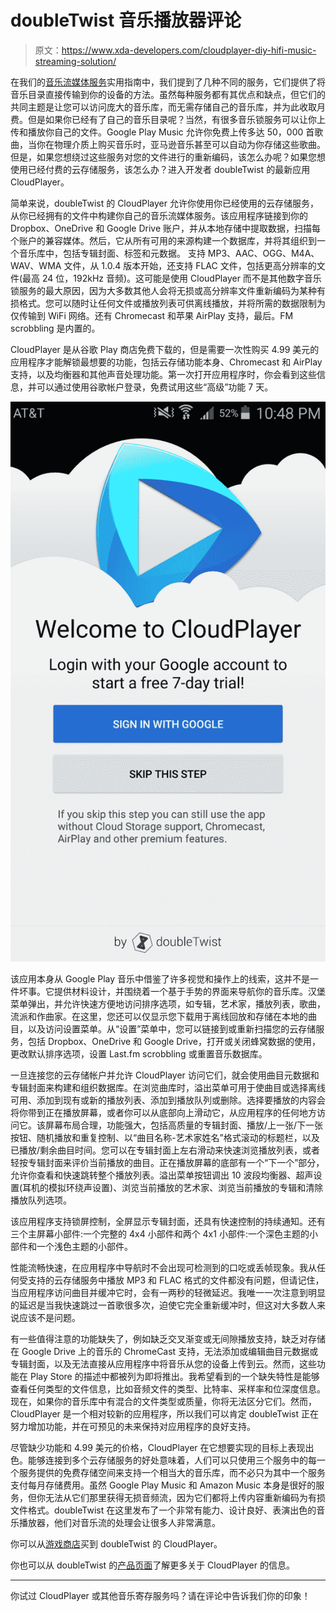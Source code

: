 # doubleTwist 音乐播放器评论

> 原文：<https://www.xda-developers.com/cloudplayer-diy-hifi-music-streaming-solution/>

在我们的[音乐流媒体服务](http://www.xda-developers.com/a-helpful-guide-to-music-streaming-services/)实用指南中，我们提到了几种不同的服务，它们提供了将音乐目录直接传输到你的设备的方法。虽然每种服务都有其优点和缺点，但它们的共同主题是让您可以访问庞大的音乐库，而无需存储自己的音乐库，并为此收取月费。但是如果你已经有了自己的音乐目录呢？当然，有很多音乐锁服务可以让你上传和播放你自己的文件。Google Play Music 允许你免费上传多达 50，000 首歌曲，当你在物理介质上购买音乐时，亚马逊音乐甚至可以自动为你存储这些歌曲。但是，如果您想绕过这些服务对您的文件进行的重新编码，该怎么办呢？如果您想使用已经付费的云存储服务，该怎么办？进入开发者 doubleTwist 的最新应用 CloudPlayer。

简单来说，doubleTwist 的 CloudPlayer 允许你使用你已经使用的云存储服务，从你已经拥有的文件中构建你自己的音乐流媒体服务。该应用程序链接到你的 Dropbox、OneDrive 和 Google Drive 账户，并从本地存储中提取数据，扫描每个账户的兼容媒体。然后，它从所有可用的来源构建一个数据库，并将其组织到一个音乐库中，包括专辑封面、标签和元数据。  支持 MP3、AAC、OGG、M4A、WAV、WMA 文件，从 1.0.4 版本开始，还支持 FLAC 文件，包括更高分辨率的文件(最高 24 位，192kHz 音频)。这可能是使用 CloudPlayer 而不是其他数字音乐锁服务的最大原因，因为大多数其他人会将无损或高分辨率文件重新编码为某种有损格式。您可以随时让任何文件或播放列表可供离线播放，并将所需的数据限制为仅传输到 WiFi 网络。还有 Chromecast 和苹果 AirPlay 支持，最后。FM scrobbling 是内置的。

CloudPlayer 是从谷歌 Play 商店免费下载的，但是需要一次性购买 4.99 美元的应用程序才能解锁最想要的功能，包括云存储功能本身、Chromecast 和 AirPlay 支持，以及均衡器和其他声音处理功能。第一次打开应用程序时，你会看到这些信息，并可以通过使用谷歌帐户登录，免费试用这些“高级”功能 7 天。

[![CloudPlayer_FreeTrial](img/e16bf32d707e9dfc6c08cdf7aa492657.png)](http://www.xda-developers.com/wp-content/uploads/2015/07/Screenshot_2015-07-28-22-48-17.png)

该应用本身从 Google Play 音乐中借鉴了许多视觉和操作上的线索，这并不是一件坏事。它提供材料设计，并围绕着一个基于手势的界面来导航你的音乐库。汉堡菜单弹出，并允许快速方便地访问排序选项，如专辑，艺术家，播放列表，歌曲，流派和作曲家。在这里，您还可以仅显示您下载用于离线回放和存储在本地的曲目，以及访问设置菜单。从“设置”菜单中，您可以链接到或重新扫描您的云存储服务，包括 Dropbox、OneDrive 和 Google Drive，打开或关闭蜂窝数据的使用，更改默认排序选项，设置 Last.fm scrobbling 或重置音乐数据库。

一旦连接您的云存储帐户并允许 CloudPlayer 访问它们，就会使用曲目元数据和专辑封面来构建和组织数据库。在浏览曲库时，溢出菜单可用于使曲目或选择离线可用、添加到现有或新的播放列表、添加到播放队列或删除。选择要播放的内容会将你带到正在播放屏幕，或者你可以从底部向上滑动它，从应用程序的任何地方访问它。该屏幕布局合理，功能强大，包括高质量的专辑封面、播放/上一张/下一张按钮、随机播放和重复控制、以“曲目名称-艺术家姓名”格式滚动的标题栏，以及已播放/剩余曲目时间。您可以在专辑封面上左右滑动来快速浏览播放列表，或者轻按专辑封面来评价当前播放的曲目。正在播放屏幕的底部有一个“下一个”部分，允许你查看和快速跳转整个播放列表。溢出菜单按钮调出 10 波段均衡器、超声设置(耳机的模拟环绕声设置)、浏览当前播放的艺术家、浏览当前播放的专辑和清除播放队列选项。

该应用程序支持锁屏控制，全屏显示专辑封面，还具有快速控制的持续通知。还有三个主屏幕小部件:一个完整的 4x4 小部件和两个 4x1 小部件:一个深色主题的小部件和一个浅色主题的小部件。

性能流畅快速，在应用程序中导航时不会出现可检测到的口吃或丢帧现象。我从任何受支持的云存储服务中播放 MP3 和 FLAC 格式的文件都没有问题，但请记住，当应用程序访问曲目并缓冲它时，会有一两秒的轻微延迟。我唯一一次注意到明显的延迟是当我快速跳过一首歌很多次，迫使它完全重新缓冲时，但这对大多数人来说应该不是问题。

有一些值得注意的功能缺失了，例如缺乏交叉渐变或无间隙播放支持，缺乏对存储在 Google Drive 上的音乐的 ChromeCast 支持，无法添加或编辑曲目元数据或专辑封面，以及无法直接从应用程序中将音乐从您的设备上传到云。然而，这些功能在 Play Store 的描述中都被列为即将推出。我希望看到的一个缺失特性是能够查看任何类型的文件信息，比如音频文件的类型、比特率、采样率和位深度信息。现在，如果你的音乐库中有混合的文件类型或质量，你将无法区分它们。然而，CloudPlayer 是一个相对较新的应用程序，所以我们可以肯定 doubleTwist 正在努力增加功能，并在可预见的未来保持对应用程序的良好支持。

尽管缺少功能和 4.99 美元的价格，CloudPlayer 在它想要实现的目标上表现出色。能够连接到多个云存储服务的好处意味着，人们可以只使用三个服务中的每一个服务提供的免费存储空间来支持一个相当大的音乐库，而不必只为其中一个服务支付每月存储费用。虽然 Google Play Music 和 Amazon Music 本身是很好的服务，但你无法从它们那里获得无损音频流，因为它们都将上传内容重新编码为有损文件格式。doubleTwist 在这里发布了一个非常有能力、设计良好、表演出色的音乐播放器，他们对音乐流的处理会让很多人非常满意。

你可以从[游戏商店](https://play.google.com/store/apps/details?id=com.doubleTwist.cloudPlayer)买到 doubleTwist 的 CloudPlayer。

你也可以从 doubleTwist 的[产品页面](https://www.doubletwist.com/cloudplayer)了解更多关于 CloudPlayer 的信息。

* * *

你试过 CloudPlayer 或其他音乐寄存服务吗？请在评论中告诉我们你的印象！